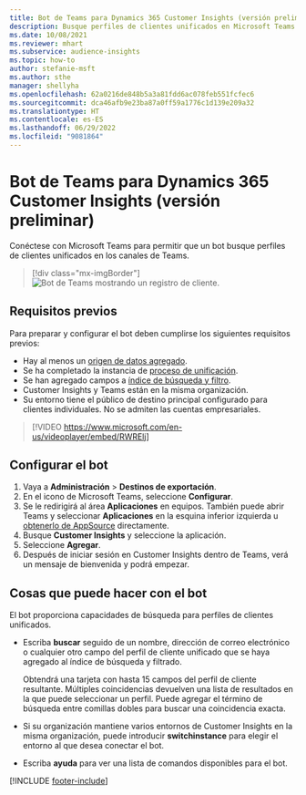 ```yaml
---
title: Bot de Teams para Dynamics 365 Customer Insights (versión preliminar)
description: Busque perfiles de clientes unificados en Microsoft Teams con la ayuda de un bot.
ms.date: 10/08/2021
ms.reviewer: mhart
ms.subservice: audience-insights
ms.topic: how-to
author: stefanie-msft
ms.author: sthe
manager: shellyha
ms.openlocfilehash: 62a0216de848b5a3a81fdd6ac078feb551fcfec6
ms.sourcegitcommit: dca46afb9e23ba87a0ff59a1776c1d139e209a32
ms.translationtype: HT
ms.contentlocale: es-ES
ms.lasthandoff: 06/29/2022
ms.locfileid: "9081864"
---
```

# <a name="teams-bot-for-dynamics-365-customer-insights-preview"></a>Bot de Teams para Dynamics 365 Customer Insights (versión preliminar)

Conéctese con Microsoft Teams para permitir que un bot busque perfiles de clientes unificados en los canales de Teams.

> [!div class="mx-imgBorder"]
> ![Bot de Teams mostrando un registro de cliente.](media/teams-bot.png "Bot de Teams mostrando un registro de cliente")

## <a name="prerequisites"></a>Requisitos previos

Para preparar y configurar el bot deben cumplirse los siguientes requisitos previos:

- Hay al menos un [origen de datos agregado](data-sources.md).
- Se ha completado la instancia de [proceso de unificación](data-unification.md).
- Se han agregado campos a [índice de búsqueda y filtro](search-filter-index.md).
- Customer Insights y Teams están en la misma organización.
- Su entorno tiene el público de destino principal configurado para clientes individuales. No se admiten las cuentas empresariales.


> [!VIDEO https://www.microsoft.com/en-us/videoplayer/embed/RWRElj]

## <a name="configure-the-bot"></a>Configurar el bot

1. Vaya a **Administración** > **Destinos de exportación**.
1. En el icono de Microsoft Teams, seleccione **Configurar**.
1. Se le redirigirá al área **Aplicaciones** en equipos. También puede abrir Teams y seleccionar **Aplicaciones** en la esquina inferior izquierda u [obtenerlo de AppSource](https://go.microsoft.com/fwlink/?linkid=2124104) directamente.
1. Busque **Customer Insights** y seleccione la aplicación.
1. Seleccione **Agregar**.
1. Después de iniciar sesión en Customer Insights dentro de Teams, verá un mensaje de bienvenida y podrá empezar.

## <a name="things-you-can-do-with-the-bot"></a>Cosas que puede hacer con el bot

El bot proporciona capacidades de búsqueda para perfiles de clientes unificados.

- Escriba **buscar** seguido de un nombre, dirección de correo electrónico o cualquier otro campo del perfil de cliente unificado que se haya agregado al índice de búsqueda y filtrado.

  Obtendrá una tarjeta con hasta 15 campos del perfil de cliente resultante. Múltiples coincidencias devuelven una lista de resultados en la que puede seleccionar un perfil. Puede agregar el término de búsqueda entre comillas dobles para buscar una coincidencia exacta.

- Si su organización mantiene varios entornos de Customer Insights en la misma organización, puede introducir **switchinstance** para elegir el entorno al que desea conectar el bot.

- Escriba **ayuda** para ver una lista de comandos disponibles para el bot.  


[!INCLUDE [footer-include](includes/footer-banner.md)]